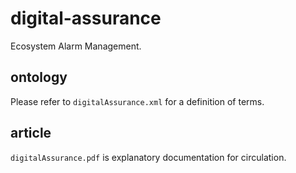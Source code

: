 # digital-assurance
Ecosystem Alarm Management.

## ontology
Please refer to `digitalAssurance.xml` for a definition of terms.

## article
`digitalAssurance.pdf` is explanatory documentation for circulation.
